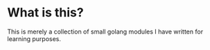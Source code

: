 # What is this?
This is merely a collection of small golang modules I have written for learning purposes.